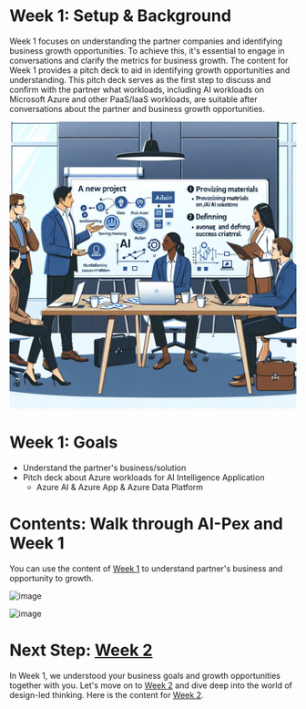 # Week 1: Setup & Background
Week 1 focuses on understanding the partner companies and identifying business growth opportunities. To achieve this, it's essential to engage in conversations and clarify the metrics for business growth. The content for Week 1 provides a pitch deck to aid in identifying growth opportunities and understanding. This pitch deck serves as the first step to discuss and confirm with the partner what workloads, including AI workloads on Microsoft Azure and other PaaS/IaaS workloads, are suitable after conversations about the partner and business growth opportunities.

![alt text](image.png)

# Week 1: Goals
- Understand the partner's business/solution
- Pitch deck about Azure workloads for AI Intelligence Application
  - Azure AI & Azure App & Azure Data Platform

# Contents: Walk through AI-Pex and Week 1
You can use the content of [Week 1](https://github.com/MamoruKuroda/AI-Pex-for-ISV-Partners/blob/7a6c82eaa82c48d917b289d4c5543622cbe7e852/Week1/AI-Pex%20-%20Week%201.pdf) to understand partner's business and opportunity to growth.

![image](https://github.com/user-attachments/assets/fe6316c0-948c-4f41-aa60-1ba951d76288)

![image](https://github.com/user-attachments/assets/53d0810d-a839-4b97-999d-5973d3d8c5a9)


# Next Step: [Week 2](https://github.com/microsoft/AI-Pex-for-ISV-Partners/tree/main/Week2)
In Week 1, we understood your business goals and growth opportunities together with you. Let's move on to [Week 2](https://github.com/microsoft/AI-Pex-for-ISV-Partners/tree/main/Week2) and dive deep into the world of design-led thinking. Here is the content for [Week 2](https://github.com/microsoft/AI-Pex-for-ISV-Partners/tree/main/Week2).
